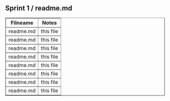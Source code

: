 <html>
<head>

</head>
<body>
   <h2>Sprint 1 / readme.md</h2>
<table width="100%" border="1" style="border-collapse:collapse;">
<thead><tr>
   <th><strong>Filneame</strong></th>
   <th><strong>Notes</strong></th>
</thead>
      </tr>
   <td>readme.md</td>
   <td>this file</td>
      </tr>
   <td>readme.md</td>
   <td>this file</td>
      </tr>
   <td>readme.md</td>
   <td>this file</td>
      </tr>
   <td>readme.md</td>
   <td>this file</td>
      </tr>
   <td>readme.md</td>
   <td>this file</td>
      </tr>
   <td>readme.md</td>
   <td>this file</td>
      </tr>
   <td>readme.md</td>
   <td>this file</td>
      </tr>
   <td>readme.md</td>
   <td>this file</td>
   

</table>
